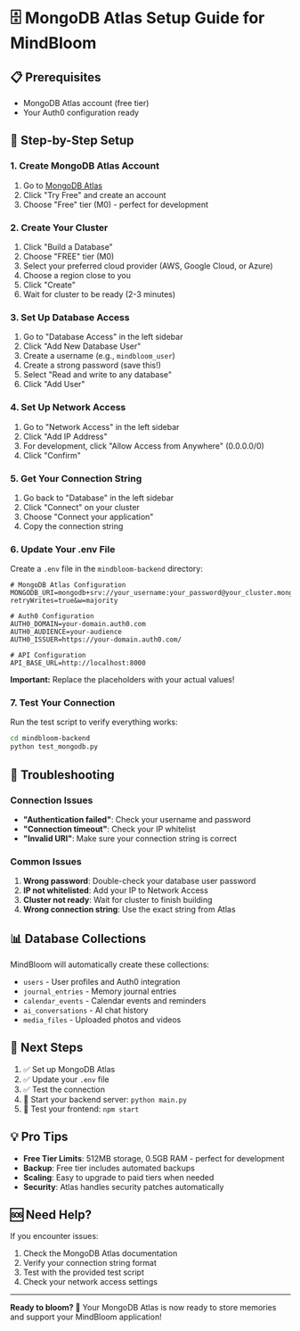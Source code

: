# 🗄️ MongoDB Atlas Setup Guide for MindBloom

## 📋 Prerequisites
- MongoDB Atlas account (free tier)
- Your Auth0 configuration ready

## 🚀 Step-by-Step Setup

### 1. Create MongoDB Atlas Account
1. Go to [MongoDB Atlas](https://www.mongodb.com/atlas)
2. Click "Try Free" and create an account
3. Choose "Free" tier (M0) - perfect for development

### 2. Create Your Cluster
1. Click "Build a Database"
2. Choose "FREE" tier (M0)
3. Select your preferred cloud provider (AWS, Google Cloud, or Azure)
4. Choose a region close to you
5. Click "Create"
6. Wait for cluster to be ready (2-3 minutes)

### 3. Set Up Database Access
1. Go to "Database Access" in the left sidebar
2. Click "Add New Database User"
3. Create a username (e.g., `mindbloom_user`)
4. Create a strong password (save this!)
5. Select "Read and write to any database"
6. Click "Add User"

### 4. Set Up Network Access
1. Go to "Network Access" in the left sidebar
2. Click "Add IP Address"
3. For development, click "Allow Access from Anywhere" (0.0.0.0/0)
4. Click "Confirm"

### 5. Get Your Connection String
1. Go back to "Database" in the left sidebar
2. Click "Connect" on your cluster
3. Choose "Connect your application"
4. Copy the connection string

### 6. Update Your .env File
Create a `.env` file in the `mindbloom-backend` directory:

```env
# MongoDB Atlas Configuration
MONGODB_URI=mongodb+srv://your_username:your_password@your_cluster.mongodb.net/mindbloom?retryWrites=true&w=majority

# Auth0 Configuration
AUTH0_DOMAIN=your-domain.auth0.com
AUTH0_AUDIENCE=your-audience
AUTH0_ISSUER=https://your-domain.auth0.com/

# API Configuration
API_BASE_URL=http://localhost:8000
```

**Important:** Replace the placeholders with your actual values!

### 7. Test Your Connection
Run the test script to verify everything works:

```bash
cd mindbloom-backend
python test_mongodb.py
```

## 🔧 Troubleshooting

### Connection Issues
- **"Authentication failed"**: Check your username and password
- **"Connection timeout"**: Check your IP whitelist
- **"Invalid URI"**: Make sure your connection string is correct

### Common Issues
1. **Wrong password**: Double-check your database user password
2. **IP not whitelisted**: Add your IP to Network Access
3. **Cluster not ready**: Wait for cluster to finish building
4. **Wrong connection string**: Use the exact string from Atlas

## 📊 Database Collections

MindBloom will automatically create these collections:
- `users` - User profiles and Auth0 integration
- `journal_entries` - Memory journal entries
- `calendar_events` - Calendar events and reminders
- `ai_conversations` - AI chat history
- `media_files` - Uploaded photos and videos

## 🚀 Next Steps

1. ✅ Set up MongoDB Atlas
2. ✅ Update your `.env` file
3. ✅ Test the connection
4. 🎯 Start your backend server: `python main.py`
5. 🎯 Test your frontend: `npm start`

## 💡 Pro Tips

- **Free Tier Limits**: 512MB storage, 0.5GB RAM - perfect for development
- **Backup**: Free tier includes automated backups
- **Scaling**: Easy to upgrade to paid tiers when needed
- **Security**: Atlas handles security patches automatically

## 🆘 Need Help?

If you encounter issues:
1. Check the MongoDB Atlas documentation
2. Verify your connection string format
3. Test with the provided test script
4. Check your network access settings

---

**Ready to bloom? 🌸** Your MongoDB Atlas is now ready to store memories and support your MindBloom application! 